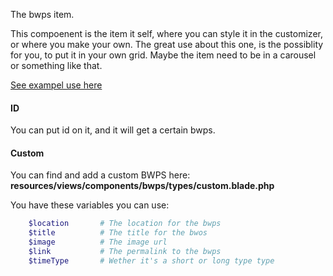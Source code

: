 The bwps item.

This compoenent is the item it self, where you can style it in the customizer, or where you make your own. 
The great use about this one, is the possiblity for you, to put it in your own grid.
Maybe the item need to be in a carousel or something like that. 

[See exampel use here](examples/index.md?id=bwps-grid) 

#### ID 
You can put id on it, and it will get a certain bwps.  

#### Custom
You can find and add a custom BWPS here: **resources/views/components/bwps/types/custom.blade.php**

You have these variables you can use: 
```php
    $location       # The location for the bwps
    $title          # The title for the bwos 
    $image          # The image url 
    $link           # The permalink to the bwps 
    $timeType       # Wether it's a short or long type type
```
